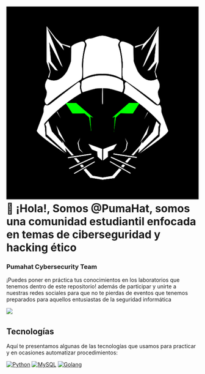 # ![](https://raw.githubusercontent.com/PumaHat/PumaHat/main/images/logo.png) 👋 ¡Hola!, Somos @PumaHat, somos una comunidad estudiantil enfocada en temas de ciberseguridad y hacking ético

### Pumahat Cybersecurity Team
¡Puedes poner en práctica tus conocimientos en los laboratorios que tenemos dentro de este repositorio! además de participar y unirte a nuestras redes sociales para que no te pierdas de eventos que tenemos preparados para aquellos entusiastas de la seguridad informática

![](https://raw.githubusercontent.com/PumaHat/PumaHat/main/images/banner.png|56x56)


## Tecnologías
Aquí te presentamos algunas de las tecnologías que usamos para practicar y en ocasiones automatizar procedimientos:

[![Python](https://img.shields.io/badge/Python-yellow?style=for-the-badge&logo=python&logoColor=white&labelColor=101010)]()
[![MySQL](https://img.shields.io/badge/MySQL-4479A1?style=for-the-badge&logo=mysql&logoColor=white&labelColor=101010)]()
[![Golang](https://img.shields.io/badge/Golang-blue?style=for-the-badge&logo=go&logoColor=white&labelColor=101010)]()

